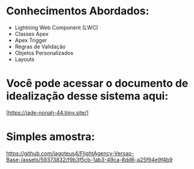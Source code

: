 # Conhecimentos Abordados:
- Lightning Web Component (LWC)
- Classes Apex
- Apex Trigger
- Regras de Validação
- Objetos Personalizados
- Layouts

# Você pode acessar o documento de idealização desse sistema aqui: 
 [https://jade-nonah-44.tiiny.site/]

# Simples amostra:

https://github.com/iagoteus4/FlightAgency-Versao-Base-/assets/59373832/f9b3f5cb-1ab3-49ca-8dd6-a25f94e9f4b9



